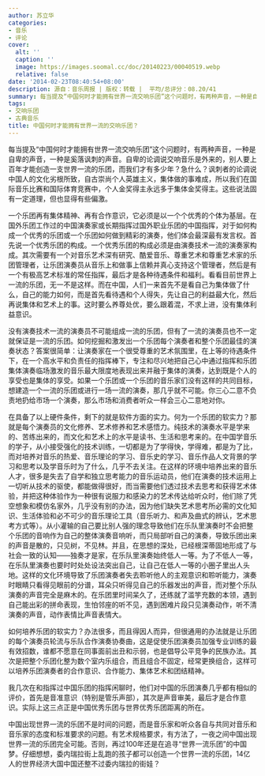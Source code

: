 ```yaml
---
author: 苏立华
categories:
- 音乐
- 评论
cover:
  alt: ''
  caption: ''
  image: https://images.soomal.cc/doc/20140223/00040519.webp
  relative: false
date: '2014-02-23T08:40:54+08:00'
description: 源自：音乐周报 | 版权：转载 |  平均/总评分：08.20/41
summary: 每当提及“中国何时才能拥有世界一流交响乐团”这个问题时，有两种声音，一种是自卑的声音，一种是奚落讽刺的声音。自卑的论调说交响音乐是外来的，别人要上百年才能创造一支世界一流的乐团，而我们才有多少年？急什么？讽刺者的论调说中国人的文化劣根所致，自古崇尚个人英雄主义，集体做的事难成……
tags:
- 交响乐团
- 古典音乐
title: 中国何时才能拥有世界一流的交响乐团？
---
```


每当提及“中国何时才能拥有世界一流交响乐团”这个问题时，有两种声音，一种是自卑的声音，一种是奚落讽刺的声音。自卑的论调说交响音乐是外来的，别人要上百年才能创造一支世界一流的乐团，而我们才有多少年？急什么？讽刺者的论调说中国人的文化劣根所致，自古崇尚个人英雄主义，集体做的事难成，所以我们在国际音乐比赛和国际体育竞赛中，个人金奖得主永远多于集体金奖得主。这些说法固有一定道理，但也显得有些偏激。 

一个乐团再有集体精神、再有合作意识，它必须是以一个个优秀的个体为基层。在国外乐团工作过的中国演奏家或长期指挥过国外职业乐团的中国指挥，对于如何构成一个优秀的乐团或一个乐团如何做到精彩的演奏，他们体会最深最有发言权。首先说一个优秀乐团的构成。一个优秀乐团的构成必须是由演奏技术一流的演奏家构成。其次需要有一个对音乐艺术深有研究、酷爱音乐、尊重艺术和尊重艺术家的乐团管理者，让乐团演奏员从音乐上和做事上信赖并真心支持这个管理者，然后是有一个有极高艺术标准的常任指挥，最后才是各种待遇条件和福利。看看目前世界上一流的乐团，无一不是这样。而在中国，人们一来首先不是看自己为集体做了什么，自己的能力如何，而是首先看待遇和个人得失，先让自己的利益最大化，然后再说集体和艺术上的事。这时要么养尊处优，要么跟着混，不求上进，没有集体利益意识。

没有演奏技术一流的演奏员不可能组成一流的乐团，但有了一流的演奏员也不一定就保证是一流的乐团。如何挖掘和激发出一个乐团每个演奏者和整个乐团最佳的演奏状态？答案很简单：让演奏家在一个很受尊重的艺术氛围里，在上等的待遇条件下，在一个高水平和负责任的指挥棒下，专注和尽兴地把自己心中通过指挥和乐团集体演奏临场激发的音乐最大限度地表现出来并融于集体的演奏，达到既是个人的享受也是集体的享受。如果一个乐团或一个乐团的音乐家们没有这样的共同目标，想建造一个一流的乐团或进行一场一流的演奏，那几乎就不可能。你三心二意不负责地扔给市场一个演奏，那么市场和消费者听众一样会三心二意地对你。

在具备了以上硬件条件，剩下的就是软件方面的实力。何为一个乐团的软实力？那就是每个演奏员的文化修养、艺术修养和艺术感悟力。纯技术的演奏水平是学来的、苦练出来的，而文化和艺术上的水平是读书、生活和思考来的。在中国学音乐的学子，从小接受强化的技术训练，一切都是为了学得快，学得难，都是为了比，而对培养对音乐的热爱、音乐理论的学习、音乐史的学习、音乐作品人文背景的学习和思考以及学音乐时为了什么，几乎不去关注。在这样的环境中培养出来的音乐人才，很多是失去了自学和独立思考能力的音乐运动员，他们在演奏的技术运用上一切听从技术的驱使，都能做得很好，而当需要他们透过技术去思考和获得艺术体验，并把这种体验作为一种很有说服力和感染力的艺术传达给听众时，他们除了凭空想象和模仿名家外，几乎没有别的办法，因为他们缺失艺术思考所必需的文化知识、生活体验和必不可少的音乐理论工具（音乐听力、和声及曲式的辨认，艺术思考方式等）。从小灌输的自己要比别人强的理念导致他们在乐队里演奏时不会把整个乐团的音响作为自己的整体演奏音响听，而只局部听自己的演奏，导致乐团出来的声音是散的，只见树，不见林。并且，在思想的深处，已经根深蒂固地形成了与社会一致的认知――独奏才是家，在乐队里演奏始终低人一等。为了不低人一等，在乐队里演奏也要时时处处设法突出自己，让自己在低人一等的小圈子里出人头地。这样的文化环境导致了乐团演奏者失去聆听他人的主观意识和聆听能力，演奏时眼睛只看得见眼前的分谱，耳朵只听得见自己的乐器发出的声音，而对整个乐队演奏的声音完全是麻木的。在乐团里时间呆久了，还练就了滥竽充数的本领，遇到自己能出彩的拼命表现，生怕邻座的听不见，遇到困难片段只见演奏动作，听不清演奏的声音，动作表情比声音表情大。

如何培养乐团的软实力？办法很多，而且得因人而异，但很通用的办法就是让乐团的每个演奏员轮流与乐队合作演奏协奏曲，这是促使乐团演奏员加强专业训练的最有效招数，谁都不愿意在同事面前出丑和示弱，也是倡导公平竞争的民族办法。其次是把整个乐团化整为数个室内乐组合，而且组合不固定，经常更换组合，这样可以培养乐团演奏者的合作意识、合作能力、集体艺术和团结精神。

我几次在和指挥过中国乐团的指挥闲聊时，他们对中国的乐团演奏几乎都有相似的评价，首先是音准意识（特别是管乐声部），其次是声音审美，最后才是合作意识。实际上这三点正是中国优秀乐团与世界优秀乐团距离的所在。

中国出现世界一流的乐团不是时间的问题，而是音乐家和听众各自与共同对音乐和音乐家的态度和标准要求的问题。有艺术规格要求，有方法了，一夜之间中国出现世界一流的乐团完全可能。否则，再过100年还是在追寻“世界一流乐团”的中国梦。仔细想想，委内瑞拉街上乱跑的孩子都可以创造一个世界一流的乐团，14亿人的世界经济大国中国还整不过委内瑞拉的街娃？